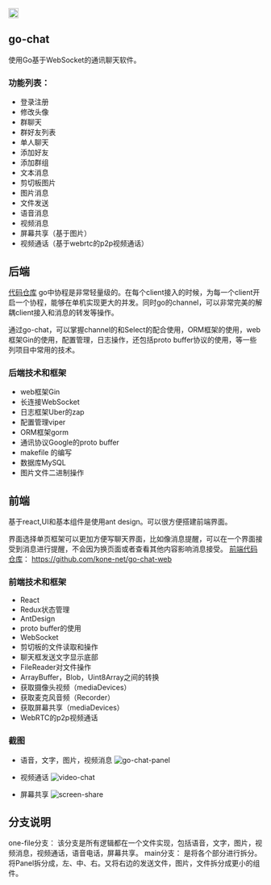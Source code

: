 [<img src="https://api.gitsponsors.com/api/badge/img?id=429480643" height="20">](https://api.gitsponsors.com/api/badge/link?p=7tFDsd584o96OI5wF/+5gGz7zPQ0oqxF/5x80dXnuK4GFcxewmnznrgb1ptFymOUd1XshHXAUoy5G0P6j+IZ0fqmzTbrrQWA3BEOIbnRzjG+A4q3JA2rkUDWOjslmFtRCc/SAg7DHBS+wTFrfpErUQ==)

## go-chat
使用Go基于WebSocket的通讯聊天软件。

### 功能列表：
* 登录注册
* 修改头像
* 群聊天
* 群好友列表
* 单人聊天
* 添加好友
* 添加群组
* 文本消息
* 剪切板图片
* 图片消息
* 文件发送
* 语音消息
* 视频消息
* 屏幕共享（基于图片）
* 视频通话（基于webrtc的p2p视频通话）

## 后端
[代码仓库](https://github.com/kone-net/go-chat)
go中协程是非常轻量级的。在每个client接入的时候，为每一个client开启一个协程，能够在单机实现更大的并发。同时go的channel，可以非常完美的解耦client接入和消息的转发等操作。

通过go-chat，可以掌握channel的和Select的配合使用，ORM框架的使用，web框架Gin的使用，配置管理，日志操作，还包括proto buffer协议的使用，等一些列项目中常用的技术。


### 后端技术和框架
* web框架Gin
* 长连接WebSocket
* 日志框架Uber的zap
* 配置管理viper
* ORM框架gorm
* 通讯协议Google的proto buffer
* makefile 的编写
* 数据库MySQL
* 图片文件二进制操作

## 前端
基于react,UI和基本组件是使用ant design。可以很方便搭建前端界面。

界面选择单页框架可以更加方便写聊天界面，比如像消息提醒，可以在一个界面接受到消息进行提醒，不会因为换页面或者查看其他内容影响消息接受。
[前端代码仓库](https://github.com/kone-net/go-chat-web)：
https://github.com/kone-net/go-chat-web


### 前端技术和框架
* React
* Redux状态管理
* AntDesign
* proto buffer的使用
* WebSocket
* 剪切板的文件读取和操作
* 聊天框发送文字显示底部
* FileReader对文件操作
* ArrayBuffer，Blob，Uint8Array之间的转换
* 获取摄像头视频（mediaDevices）
* 获取麦克风音频（Recorder）
* 获取屏幕共享（mediaDevices）
* WebRTC的p2p视频通话


### 截图
* 语音，文字，图片，视频消息
![go-chat-panel](/public/screenshot/go-chat-panel.jpeg)

* 视频通话
![video-chat](/public/screenshot/video-chat.png)

* 屏幕共享
![screen-share](/public/screenshot/screen-share.png)

## 分支说明
one-file分支：
该分支是所有逻辑都在一个文件实现，包括语音，文字，图片，视频消息，视频通话，语音电话，屏幕共享。
main分支：
是将各个部分进行拆分。将Panel拆分成，左、中、右。又将右边的发送文件，图片，文件拆分成更小的组件。

